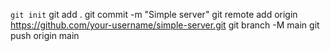 `git init`
git add .
git commit -m "Simple server"
git remote add origin https://github.com/your-username/simple-server.git
git branch -M main
git push origin main

